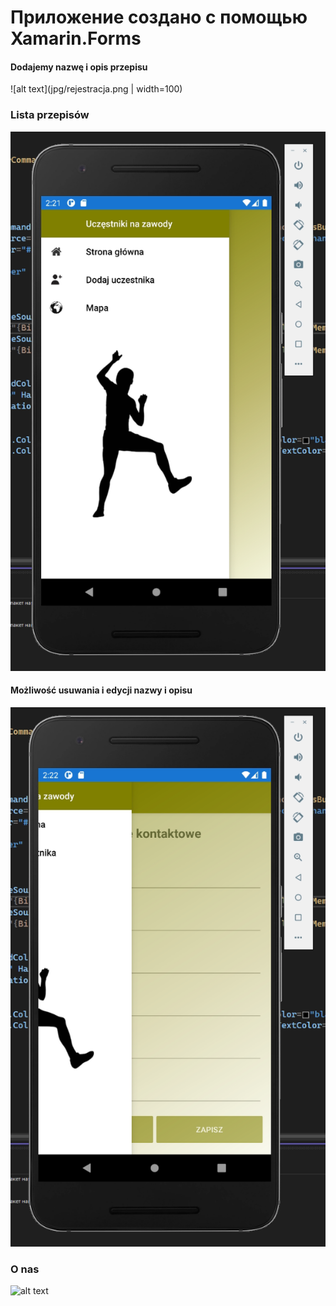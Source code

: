 # Приложение создано c помощью Xamarin.Forms
#### Dodajemy nazwę i opis przepisu
![alt text](jpg/rejestracja.png | width=100)
### Lista przepisów
![alt text](jpg/menu.png)
#### Możliwość usuwania i edycji nazwy i opisu 
![alt text](jpg/gradient.png)
### O nas
![alt text](jpg/ed.png)
